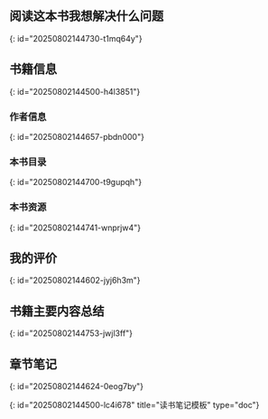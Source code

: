## 阅读这本书我想解决什么问题
{: id="20250802144730-t1mq64y"}

## 书籍信息
{: id="20250802144500-h4l3851"}

### 作者信息
{: id="20250802144657-pbdn000"}

### 本书目录
{: id="20250802144700-t9gupqh"}

### 本书资源
{: id="20250802144741-wnprjw4"}

## 我的评价
{: id="20250802144602-jyj6h3m"}

## 书籍主要内容总结
{: id="20250802144753-jwjl3ff"}

## 章节笔记
{: id="20250802144624-0eog7by"}



{: id="20250802144500-lc4i678" title="读书笔记模板" type="doc"}